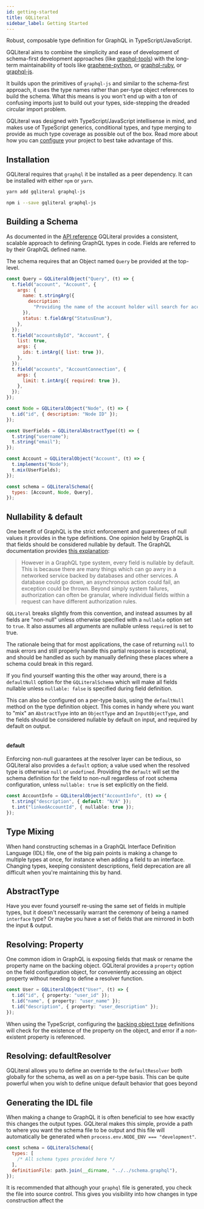 ```yaml
---
id: getting-started
title: GQLiteral
sidebar_label: Getting Started
---
```


Robust, composable type definition for GraphQL in TypeScript/JavaScript.

GQLiteral aims to combine the simplicity and ease of development of schema-first development approaches (like [graphql-tools](https://www.apollographql.com/docs/graphql-tools/generate-schema.html)) with the long-term maintainability of tools like [graphene-python](https://docs.graphene-python.org/en/latest/), or [graphql-ruby](https://github.com/rmosolgo/graphql-ruby), or [graphql-js](https://github.com/graphql/graphql-js).

It builds upon the primitives of `graphql-js` and similar to the schema-first approach, it uses the type names rather than per-type object references to build the schema. What this means is you won't end up with a ton of confusing imports just to build out your types, side-stepping the dreaded circular import problem.

GQLiteral was designed with TypeScript/JavaScript intellisense in mind, and makes use of TypeScript generics, conditional types, and type merging to provide as much type coverage as possible out of the box. Read more about how you can [configure](typescript-setup.md) your project to best take advantage of this.

## Installation

GQLiteral requires that `graphql` it be installed as a peer dependency. It can be installed with either `npm` or `yarn`.

```sh
yarn add gqliteral graphql-js
```

```sh
npm i --save gqliteral graphql-js
```

## Building a Schema

As documented in the [API reference](api-reference.md) GQLiteral provides a consistent, scalable approach to defining GraphQL types in code. Fields are referred to by their GraphQL defined name.

The schema requires that an Object named `Query` be provided at the top-level.

```js
const Query = GQLiteralObject("Query", (t) => {
  t.field("account", "Account", {
    args: {
      name: t.stringArg({
        description:
          "Providing the name of the account holder will search for accounts matching that name",
      }),
      status: t.fieldArg("StatusEnum"),
    },
  });
  t.field("accountsById", "Account", {
    list: true,
    args: {
      ids: t.intArg({ list: true }),
    },
  });
  t.field("accounts", "AccountConnection", {
    args: {
      limit: t.intArg({ required: true }),
    },
  });
});

const Node = GQLiteralObject("Node", (t) => {
  t.id("id", { description: "Node ID" });
});

const UserFields = GQLiteralAbstractType((t) => {
  t.string("username");
  t.string("email");
});

const Account = GQLiteralObject("Account", (t) => {
  t.implements("Node");
  t.mix(UserFields);
});

const schema = GQLiteralSchema({
  types: [Account, Node, Query],
});
```

## Nullability & default

One benefit of GraphQL is the strict enforcement and guarentees of null values it provides in the type definitions. One opinion held by GraphQL is that fields should be considered nullable by default. The GraphQL documentation provides [this explanation](https://graphql.org/learn/best-practices/#nullability):

> However in a GraphQL type system, every field is nullable by default. This is because there are many things which can go awry in a networked service backed by databases and other services. A database could go down, an asynchronous action could fail, an exception could be thrown. Beyond simply system failures, authorization can often be granular, where individual fields within a request can have different authorization rules.

`GQLiteral` breaks slightly from this convention, and instead assumes by all fields are "non-null" unless otherwise specified with a `nullable` option set to `true`. It also assumes all arguments are nullable unless `required` is set to true.

The rationale being that for most applications, the case of returning `null` to mask errors and still properly handle this partial response is exceptional, and should be handled as such by manually defining these places where a schema could break in this regard.

If you find yourself wanting this the other way around, there is a `defaultNull` option for the `GQLiteralSchema` which will make all fields nullable unless `nullable: false` is specified during field definition.

This can also be configured on a per-type basis, using the `defaultNull` method on the type definition object. This comes in handy where you want to "mix" an `AbstractType` into an `ObjectType` and an `InputObjectType`, and the fields should be considered nullable by default on input, and required by default on output.

```

```

#### default

Enforcing non-null guarantees at the resolver layer can be tedious, so GQLiteral also provides a `default` option; a value used when the resolved type is otherwise `null` or `undefined`. Providing the `default` will set the schema definition for the field to non-null regardless of root schema configuration, unless `nullable: true` is set explicitly on the field.

```ts
const AccountInfo = GQLiteralObject("AccountInfo", (t) => {
  t.string("description", { default: "N/A" });
  t.int("linkedAccountId", { nullable: true });
});
```

## Type Mixing

When hand constructing schemas in a GraphQL Interface Definition Language (IDL) file, one of the big pain points is making a change to multiple types at once, for instance when adding a field to an interface. Changing types, keeping consistent descriptions, field deprecation are all difficult when you're maintaining this by hand.

## AbstractType

Have you ever found yourself re-using the same set of fields in multiple types, but it doesn't necessarily warrant the ceremony of being a named `interface` type? Or maybe you have a set of fields that are mirrored in both the input & output.

## Resolving: Property

One common idiom in GraphQL is exposing fields that mask or rename the property name on the backing object. GQLiteral provides a `property` option on the field configuration object, for conveniently accessing an object property without needing to define a resolver function.

```ts
const User = GQLiteralObject("User", (t) => {
  t.id("id", { property: "user_id" });
  t.id("name", { property: "user_name" });
  t.id("description", { property: "user_description" });
});
```

When using the TypeScript, configuring the [backing object type](typescript-setup.md) definitions will check for the existence of the property on the object, and error if a non-existent property is referenced.

## Resolving: defaultResolver

GQLiteral allows you to define an override to the `defaultResolver` both globally for the schema, as well as on a per-type basis. This can be quite powerful when you wish to define unique default behavior that goes beyond

## Generating the IDL file

When making a change to GraphQL it is often beneficial to see how exactly this changes the output types. GQLiteral makes this simple, provide a path to where you want the schema file to be output and this file will automatically be generated when `process.env.NODE_ENV === "development"`.

```js
const schema = GQLiteralSchema({
  types: [
    /* All schema types provided here */
  ],
  definitionFile: path.join(__dirname, "../../schema.graphql"),
});
```

It is recommended that although your `graphql` file is generated, you check the file into source control. This gives you visibility into how changes in type construction affect the
